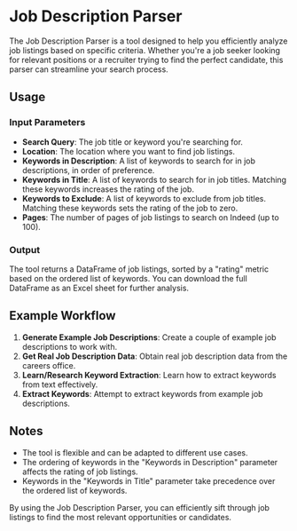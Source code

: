 # Job Description Parser

The Job Description Parser is a tool designed to help you efficiently analyze job listings based on specific criteria. Whether you're a job seeker looking for relevant positions or a recruiter trying to find the perfect candidate, this parser can streamline your search process.

## Usage

### Input Parameters
- **Search Query**: The job title or keyword you're searching for.
- **Location**: The location where you want to find job listings.
- **Keywords in Description**: A list of keywords to search for in job descriptions, in order of preference.
- **Keywords in Title**: A list of keywords to search for in job titles. Matching these keywords increases the rating of the job.
- **Keywords to Exclude**: A list of keywords to exclude from job titles. Matching these keywords sets the rating of the job to zero.
- **Pages**: The number of pages of job listings to search on Indeed (up to 100).

### Output
The tool returns a DataFrame of job listings, sorted by a "rating" metric based on the ordered list of keywords. You can download the full DataFrame as an Excel sheet for further analysis.

## Example Workflow

1. **Generate Example Job Descriptions**: Create a couple of example job descriptions to work with.
2. **Get Real Job Description Data**: Obtain real job description data from the careers office.
3. **Learn/Research Keyword Extraction**: Learn how to extract keywords from text effectively.
4. **Extract Keywords**: Attempt to extract keywords from example job descriptions.

## Notes
- The tool is flexible and can be adapted to different use cases.
- The ordering of keywords in the "Keywords in Description" parameter affects the rating of job listings.
- Keywords in the "Keywords in Title" parameter take precedence over the ordered list of keywords.

By using the Job Description Parser, you can efficiently sift through job listings to find the most relevant opportunities or candidates.

